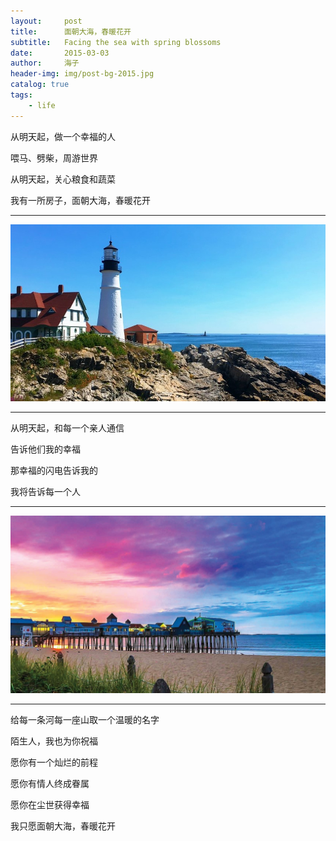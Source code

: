 ```yaml
---
layout:     post
title:      面朝大海，春暖花开
subtitle:   Facing the sea with spring blossoms
date:       2015-03-03
author:     海子
header-img: img/post-bg-2015.jpg
catalog: true
tags:
    - life
---
```


从明天起，做一个幸福的人

喂马、劈柴，周游世界

从明天起，关心粮食和蔬菜

我有一所房子，面朝大海，春暖花开

---

![coast](https://github.com/he-chen-95/Chen-Image-Host/raw/master/2015/East-Coast-Summer-Series-Cape-Elizabeth.jpg)

---

从明天起，和每一个亲人通信

告诉他们我的幸福

那幸福的闪电告诉我的

我将告诉每一个人

--- 

![coast-sunset](https://github.com/he-chen-95/Chen-Image-Host/raw/master/2015/coast-sunset.jpg)

---
给每一条河每一座山取一个温暖的名字

陌生人，我也为你祝福

愿你有一个灿烂的前程

愿你有情人终成眷属

愿你在尘世获得幸福

我只愿面朝大海，春暖花开
